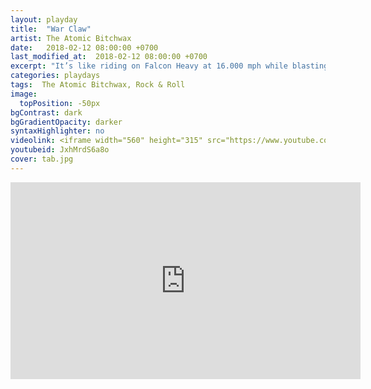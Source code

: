 ```yaml
---
layout: playday
title:  "War Claw"
artist: The Atomic Bitchwax
date:   2018-02-12 08:00:00 +0700
last_modified_at:  2018-02-12 08:00:00 +0700
excerpt: "It’s like riding on Falcon Heavy at 16.000 mph while blasting offs a machine gun straight to those radical fuckers. Rock and roll, baby!"
categories: playdays
tags:  The Atomic Bitchwax, Rock & Roll
image:
  topPosition: -50px
bgContrast: dark
bgGradientOpacity: darker
syntaxHighlighter: no
videolink: <iframe width="560" height="315" src="https://www.youtube.com/embed/JxhMrdS6a8o" frameborder="0" allowfullscreen></iframe>
youtubeid: JxhMrdS6a8o
cover: tab.jpg
---
```


<iframe width="560" height="315" src="https://www.youtube.com/embed/JxhMrdS6a8o" frameborder="0" allowfullscreen></iframe>
